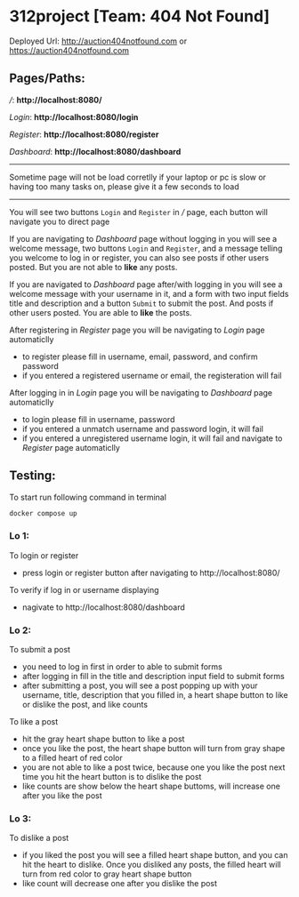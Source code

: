 # 312project [Team: 404 Not Found]

Deployed Url: http://auction404notfound.com or https://auction404notfound.com


## Pages/Paths:
*/*: **http://localhost:8080/**

*Login*: **http://localhost:8080/login**

*Register*: **http://localhost:8080/register**

*Dashboard*: **http://localhost:8080/dashboard**

***
Sometime page will not be load corretlly if your laptop or pc is slow or having too many tasks on, please give it a few seconds to load
***

You will see two buttons `Login` and `Register` in */* page, each button will navigate you to direct page

If you are navigating to *Dashboard* page without logging in you will see a welcome message, two buttons `Login` and `Register`, and a message telling you welcome to log in or register, you can also see posts if other users posted. But you are not able to **like** any posts.

If you are navigated to *Dashboard* page after/with logging in you will see a welcome message with your username in it, and a form with two input fields title and description and a button `Submit` to submit the post. And posts if other users posted. You are able to **like** the posts.

After registering in *Register* page you will be navigating to *Login* page automaticlly
 - to register please fill in username, email, password, and confirm password
 - if you entered a registered username or email, the registeration will fail

After logging in in *Login* page you will be navigating to *Dashboard* page automaticlly
 - to login please fill in username, password
 - if you entered a unmatch username and password login, it will fail
 - if you entered a unregistered username login, it will fail and navigate to *Register* page automaticlly

## Testing:

To start run following command in terminal

```bash
docker compose up
```

### Lo 1:

To login or register
 - press login or register button after navigating to http://localhost:8080/
   
To verify if log in or username displaying
 - nagivate to http://localhost:8080/dashboard

### Lo 2:

To submit a post
 - you need to log in first in order to able to submit forms
 - after logging in fill in the title and description input field to submit forms
 - after submitting a post, you will see a post popping up with your username, title, description that you filled in, a heart shape button to like or dislike the post, and like counts

To like a post
 - hit the gray heart shape button to like a post
 - once you like the post, the heart shape button will turn from gray shape to a filled heart of red color
 - you are not able to like a post twice, because one you like the post next time you hit the heart button is to dislike the post
 - like counts are show below the heart shape buttoms, will increase one after you like the post

### Lo 3:

To dislike a post
 - if you liked the post you will see a filled heart shape button, and you can hit the heart to dislike. Once you disliked any posts, the filled heart  will turn from red color to gray heart shape button
 - like count will decrease one after you dislike the post

